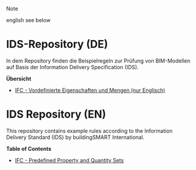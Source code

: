 > [!NOTE]  
> english see below

# IDS-Repository (DE)

In dem Repository finden die Beispielregeln zur Prüfung von BIM-Modellen auf Basis der Information Delivery Specification (IDS).

**Übersicht**
* [IFC - Vordefinierte Eigenschaften und Mengen (nur Englisch)](https://github.com/VSK-Software-GmbH/BIM.permit-IDS-repository/tree/main/de/buildingSmart%20International%20Psets%20and%20QTOs)



# IDS Repository (EN)
This repository contains example rules according to the Information Delivery Standard (IDS) by buildingSMART International. 

**Table of Contents**
* [IFC - Predefined Property and Quantity Sets](https://github.com/VSK-Software-GmbH/BIM.permit-IDS-repository/tree/main/en/buildingSmart%20International%20Psets%20and%20QTOs)
